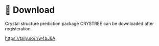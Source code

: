 # 🍦 Download
Crystal structure prediction package CRYSTREE can be downloaded after registeration.

https://tally.so/r/w4bJ6A

